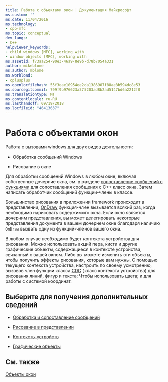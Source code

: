 ```yaml
---
title: Работа с объектами окон | Документация Майкрософт
ms.custom: ''
ms.date: 11/04/2016
ms.technology:
- cpp-mfc
ms.topic: conceptual
dev_langs:
- C++
helpviewer_keywords:
- child windows [MFC], working with
- window objects [MFC], working with
ms.assetid: f73aa254-90e3-46a9-8e9b-d78b7054a331
author: mikeblome
ms.author: mblome
ms.workload:
- cplusplus
ms.openlocfilehash: 55f3eae10954ee2da1386907f88ae8b594dc8e53
ms.sourcegitcommit: 799f9b976623a375203ad8b2ad5147bd6a2212f0
ms.translationtype: MT
ms.contentlocale: ru-RU
ms.lasthandoff: 09/19/2018
ms.locfileid: "46413637"
---
```

# <a name="working-with-window-objects"></a>Работа с объектами окон

Работа с вызовами windows для двух видов деятельности:

- Обработка сообщений Windows

- Рисование в окне

Для обработки сообщений Windows в любом окне, включая собственные дочерние окна, см. в разделе [сопоставление сообщений с функциями](../mfc/reference/mapping-messages-to-functions.md) для сопоставления сообщения с C++ класс окна. Затем написать обработчик сообщений функции-члены в классе.

Большинство рисования в приложении framework происходит в представлении, [OnDraw](../mfc/reference/cview-class.md#ondraw) функция-член вызывается всякий раз, когда необходимо нарисовать содержимого окна. Если окно является дочерним представления, вы может делегировать некоторые представления документа в вашем дочернем окне благодаря наличию `OnDraw` вызвать одну из функций-членов вашего окна.

В любом случае необходимо будет контекста устройства для рисования. Можно использовать акций пера, кисти и другие графические объекты, содержащиеся в контексте устройства, связанный с вашей окном. Либо вы можете изменить эти объекты, чтобы получить эффекты рисования, которые вам нужны. С помощью текущего контекста устройства, настроить по своему усмотрению, вызовов член функции класса [CDC](../mfc/reference/cdc-class.md) (класс контекста устройства) для рисования линий, фигур и текста; Чтобы использовать цвета; и для работы с системой координат.

## <a name="what-do-you-want-to-know-more-about"></a>Выберите для получения дополнительных сведений

- [Обработка и сопоставление сообщений](../mfc/message-handling-and-mapping.md)

- [Рисование в представлении](../mfc/drawing-in-a-view.md)

- [Контексты устройств](../mfc/device-contexts.md)

- [Графические объекты](../mfc/graphic-objects.md)

## <a name="see-also"></a>См. также

[Объекты окон](../mfc/window-objects.md)

